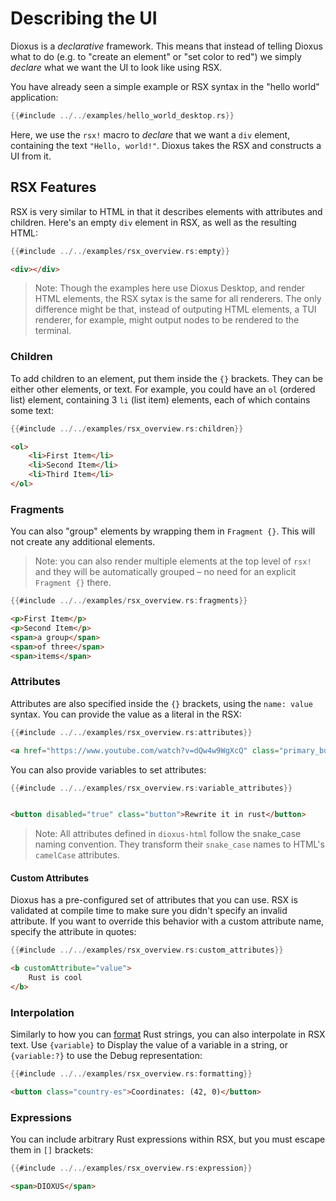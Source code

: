 # Describing the UI

Dioxus is a *declarative* framework. This means that instead of telling Dioxus what to do (e.g. to "create an element" or "set color to red") we simply *declare* what we want the UI to look like using RSX.

You have already seen a simple example or RSX syntax in the "hello world" application:

```rust
{{#include ../../examples/hello_world_desktop.rs}}
```

Here, we use the `rsx!` macro to *declare* that we want a `div` element, containing the text `"Hello, world!"`. Dioxus takes the RSX and constructs a UI from it.

## RSX Features

RSX is very similar to HTML in that it describes elements with attributes and children. Here's an empty `div` element in RSX, as well as the resulting HTML:

```rust
{{#include ../../examples/rsx_overview.rs:empty}}
```
```html
<div></div>
```

> Note: Though the examples here use Dioxus Desktop, and render HTML elements, the RSX sytax is the same for all renderers. The only difference might be that, instead of outputing HTML elements, a TUI renderer, for example, might output nodes to be rendered to the terminal.

### Children

To add children to an element, put them inside the `{}` brackets. They can be either other elements, or text. For example, you could have an `ol` (ordered list) element, containing 3 `li` (list item) elements, each of which contains some text: 

```rust
{{#include ../../examples/rsx_overview.rs:children}}
```
```html
<ol>
    <li>First Item</li>
    <li>Second Item</li>
    <li>Third Item</li>
</ol>
```

### Fragments

You can also "group" elements by wrapping them in `Fragment {}`. This will not create any additional elements.

> Note: you can also render multiple elements at the top level of `rsx!` and they will be automatically grouped – no need for an explicit `Fragment {}` there.

```rust
{{#include ../../examples/rsx_overview.rs:fragments}}
```

```html
<p>First Item</p>
<p>Second Item</p>
<span>a group</span>
<span>of three</span>
<span>items</span>
```

### Attributes

Attributes are also specified inside the `{}` brackets, using the `name: value` syntax. You can provide the value as a literal in the RSX:
```rust
{{#include ../../examples/rsx_overview.rs:attributes}}
```
```html
<a href="https://www.youtube.com/watch?v=dQw4w9WgXcQ" class="primary_button" autofocus="true">Log In</a>
```

You can also provide variables to set attributes:
```rust
{{#include ../../examples/rsx_overview.rs:variable_attributes}}
```
```html

<button disabled="true" class="button">Rewrite it in rust</button>
```

> Note: All attributes defined in `dioxus-html` follow the snake_case naming convention. They transform their `snake_case` names to HTML's `camelCase` attributes.

#### Custom Attributes

Dioxus has a pre-configured set of attributes that you can use. RSX is validated at compile time to make sure you didn't specify an invalid attribute. If you want to override this behavior with a custom attribute name, specify the attribute in quotes:

```rust
{{#include ../../examples/rsx_overview.rs:custom_attributes}}
```
```html
<b customAttribute="value">
    Rust is cool
</b>
```

### Interpolation

Similarly to how you can [format](https://doc.rust-lang.org/rust-by-example/hello/print/fmt.html) Rust strings, you can also interpolate in RSX text. Use `{variable}` to Display the value of a variable in a string, or `{variable:?}` to use the Debug representation:

```rust
{{#include ../../examples/rsx_overview.rs:formatting}}
```
```html
<button class="country-es">Coordinates: (42, 0)</button>
```

### Expressions

You can include arbitrary Rust expressions within RSX, but you must escape them in `[]` brackets:

```rust
{{#include ../../examples/rsx_overview.rs:expression}}
```
```html
<span>DIOXUS</span>
```